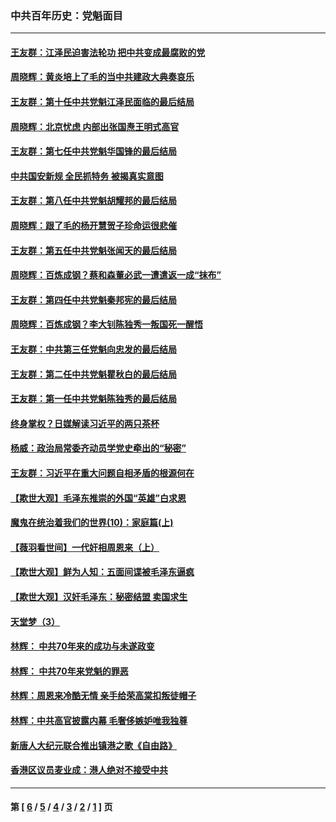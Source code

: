 ### 中共百年历史：党魁面目
---
#### [王友群：江泽民迫害法轮功 把中共变成最腐败的党](../../pages/nf1176107/n12947347.md?05280430) 
#### [周晓辉：黄炎培上了毛的当中共建政大典奏哀乐](../../pages/nf1176107/n12942780.md?05280430) 
#### [王友群：第十任中共党魁江泽民面临的最后结局](../../pages/nf1176107/n12933748.md?05280430) 
#### [周晓辉：北京忧虑 内部出张国焘王明式高官](../../pages/nf1176107/n12931709.md?05280430) 
#### [王友群：第七任中共党魁华国锋的最后结局](../../pages/nf1176107/n12918457.md?05280430) 
#### [中共国安新规 全民抓特务 被揭真实意图](../../pages/nf1176107/n12911615.md?05280430) 
#### [王友群：第八任中共党魁胡耀邦的最后结局](../../pages/nf1176107/n12902918.md?05280430) 
#### [周晓辉：跟了毛的杨开慧贺子珍命运很悲催](../../pages/nf1176107/n12877804.md?05280430) 
#### [王友群：第五任中共党魁张闻天的最后结局](../../pages/nf1176107/n12865420.md?05280430) 
#### [周晓辉：百炼成钢？蔡和森董必武一遭遣返一成“抹布”](../../pages/nf1176107/n12854806.md?05280430) 
#### [王友群：第四任中共党魁秦邦宪的最后结局](../../pages/nf1176107/n12855290.md?05280430) 
#### [周晓辉：百炼成钢？李大钊陈独秀一叛国死一醒悟](../../pages/nf1176107/n12847981.md?05280430) 
#### [王友群：中共第三任党魁向忠发的最后结局](../../pages/nf1176107/n12840390.md?05280430) 
#### [王友群：第二任中共党魁瞿秋白的最后结局](../../pages/nf1176107/n12824710.md?05280430) 
#### [王友群：第一任中共党魁陈独秀的最后结局](../../pages/nf1176107/n12809869.md?05280430) 
#### [终身掌权？日媒解读习近平的两只茶杯](../../pages/nf1176107/n12805064.md?05280430) 
#### [杨威：政治局常委齐动员学党史牵出的“秘密”](../../pages/nf1176107/n12764642.md?05280430) 
#### [王友群：习近平在重大问题自相矛盾的根源何在](../../pages/nf1176107/n12499563.md?05280430) 
#### [【欺世大观】毛泽东推崇的外国“英雄”白求恩](../../pages/nf1176107/n12362005.md?05280430) 
#### [魔鬼在统治着我们的世界(10)：家庭篇(上)](../../pages/nf1176107/n10435448.md?05280430) 
#### [【薇羽看世间】一代奸相周恩来（上）](../../pages/nf1176107/n12401109.md?05280430) 
#### [【欺世大观】鲜为人知：五面间谍被毛泽东逼疯](../../pages/nf1176107/n12358513.md?05280430) 
#### [【欺世大观】汉奸毛泽东：秘密结盟 卖国求生](../../pages/nf1176107/n12356888.md?05280430) 
#### [天堂梦（3）](../../pages/nf1176107/n11798321.md?05280430) 
#### [林辉： 中共70年来的成功与未遂政变](../../pages/nf1176107/n11559430.md?05280430) 
#### [林辉： 中共70年来党魁的罪恶](../../pages/nf1176107/n11555284.md?05280430) 
#### [林辉：周恩来冷酷无情 亲手给荣高棠扣叛徒帽子](../../pages/nf1176107/n11428903.md?05280430) 
#### [林辉：中共高官披露内幕 毛奢侈嫉妒唯我独尊](../../pages/nf1176107/n11403595.md?05280430) 
#### [新唐人大纪元联合推出镇港之歌《自由路》](../../pages/nf1176107/n11358327.md?05280430) 
#### [香港区议员麦业成：港人绝对不接受中共](../../pages/nf1176107/n11357422.md?05280430) 

---
#### 第 [ [6](./6.md?05280430) / [5](./5.md?05280430) / [4](./4.md?05280430) / [3](./3.md?05280430) / [2](./2.md?05280430) / [1](./1.md?05280430) ] 页
